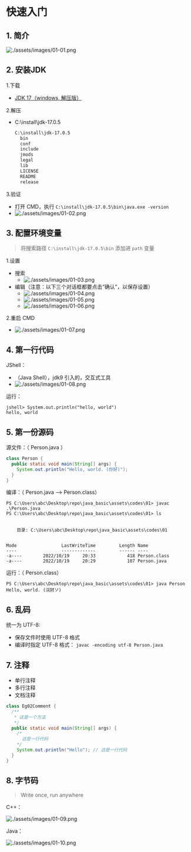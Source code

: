 # 快速入门

## 1. 简介

![./assets/images/01-01.png](./assets/images/01-01.png)

## 2. 安装JDK

1.下载

* [JDK 17（windows, 解压版）]((https://download.oracle.com/java/17/latest/jdk-17_windows-x64_bin.zip))

2.解压

* C:\install\jdk-17.0.5

  ```txt
  C:\install\jdk-17.0.5
    bin
    conf
    include
    jmods
    legal
    lib
    LICENSE
    README
    release
  ```

3.验证

* 打开 CMD，执行 `C:\install\jdk-17.0.5\bin\java.exe -version`
* ![./assets/images/01-02.png](./assets/images/01-02.png)

## 3. 配置环境变量

>将搜索路径 `C:\install\jdk-17.0.5\bin` 添加进 `path` 变量

1.设置

* 搜索
  * ![./assets/images/01-03.png](./assets/images/01-03.png)
* 编辑（注意：以下三个对话框都要点击“确认”，以保存设置）
  * ![./assets/images/01-04.png](./assets/images/01-04.png)
  * ![./assets/images/01-05.png](./assets/images/01-05.png)
  * ![./assets/images/01-06.png](./assets/images/01-06.png)

2.重启 CMD

* ![./assets/images/01-07.png](./assets/images/01-07.png)

## 4. 第一行代码

JShell：

* （Java Shell），jdk9 引入的，交互式工具
* ![./assets/images/01-08.png](./assets/images/01-08.png)

运行：

```text
jshell> System.out.println("hello, world")
hello, world
```

## 5. 第一份源码

源文件：（ Person.java ）

```java
class Person {
  public static void main(String[] args) {
    System.out.println("Hello, world. (你好)");
  }
}
```

编译：（ Person.java --> Person.class）

```text
PS C:\Users\abc\Desktop\repo\java_basic\assets\codes\01> javac .\Person.java
PS C:\Users\abc\Desktop\repo\java_basic\assets\codes\01> ls


    目录: C:\Users\abc\Desktop\repo\java_basic\assets\codes\01


Mode                 LastWriteTime         Length Name
----                 -------------         ------ ----
-a----        2022/10/19     20:33            418 Person.class
-a----        2022/10/19     20:29            107 Person.java
```

运行：（ Person.class）

```text
PS C:\Users\abc\Desktop\repo\java_basic\assets\codes\01> java Person
Hello, world. (浣犲ソ)
```

## 6. 乱码

统一为 UTF-8:

* 保存文件时使用 UTF-8 格式
* 编译时指定 UTF-8 格式： `javac -encoding utf-8 Person.java`

## 7. 注释

* 单行注释
* 多行注释
* 文档注释

```java
class Eg02Comment {
  /**
   * 这是一个方法
   */
  public static void main(String[] args) {
    /*
      这是一行代码
    */
    System.out.println("Hello"); // 这是一行代码
  }
}
```

## 8. 字节码

>Write once, run anywhere

C++：

![./assets/images/01-09.png](./assets/images/01-09.png)

Java：

![./assets/images/01-10.png](./assets/images/01-10.png)